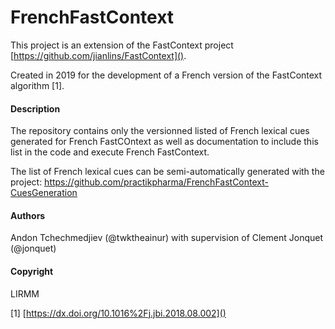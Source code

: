 # FrenchFastContext

This project is an extension of the FastContext project [https://github.com/jianlins/FastContext]().

Created in 2019 for the development of a French version of the FastContext algorithm [1].

#### Description
The repository contains only the versionned listed of French lexical cues generated for French FastCOntext as well as  documentation to include this list in the code and execute French FastContext.

The list of French lexical cues can be semi-automatically generated with the project: 
https://github.com/practikpharma/FrenchFastContext-CuesGeneration

#### Authors 
Andon Tchechmedjiev (@twktheainur) with supervision of Clement Jonquet (@jonquet)

#### Copyright
LIRMM


[1] [https://dx.doi.org/10.1016%2Fj.jbi.2018.08.002]()
